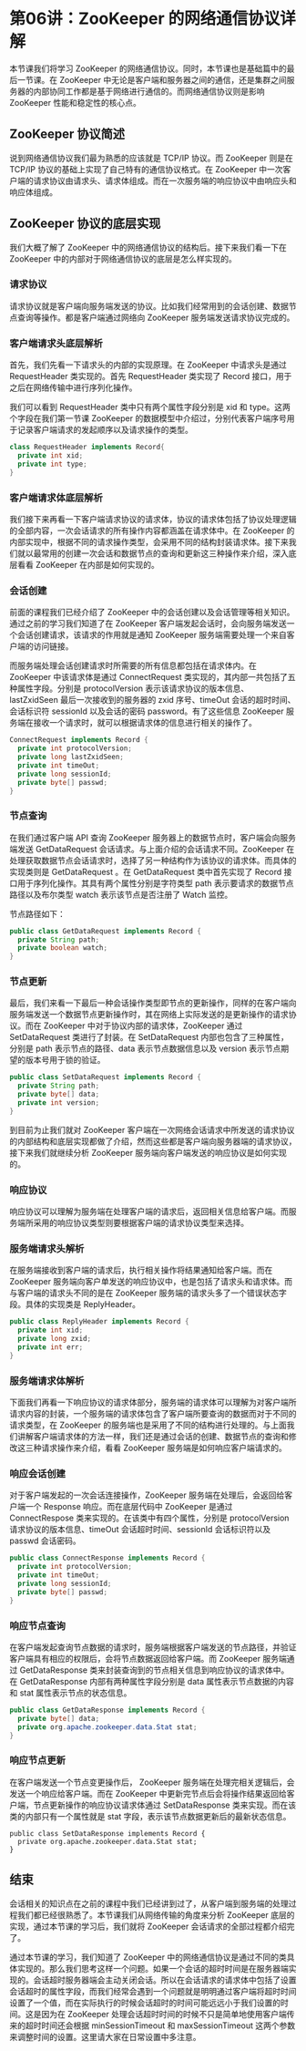 # 第06讲：ZooKeeper 的网络通信协议详解
本节课我们将学习 ZooKeeper 的网络通信协议。同时，本节课也是基础篇中的最后一节课。在 ZooKeeper 中无论是客户端和服务器之间的通信，还是集群之间服务器的内部协同工作都是基于网络进行通信的。而网络通信协议则是影响 ZooKeeper 性能和稳定性的核心点。

## ZooKeeper 协议简述
说到网络通信协议我们最为熟悉的应该就是 TCP/IP 协议。而 ZooKeeper 则是在 TCP/IP 协议的基础上实现了自己特有的通信协议格式。在 ZooKeeper 中一次客户端的请求协议由请求头、请求体组成。而在一次服务端的响应协议中由响应头和响应体组成。

## ZooKeeper 协议的底层实现
我们大概了解了 ZooKeeper 中的网络通信协议的结构后。接下来我们看一下在 ZooKeeper 中的内部对于网络通信协议的底层是怎么样实现的。

### 请求协议
请求协议就是客户端向服务端发送的协议。比如我们经常用到的会话创建、数据节点查询等操作。都是客户端通过网络向 ZooKeeper 服务端发送请求协议完成的。

### 客户端请求头底层解析
首先，我们先看一下请求头的内部的实现原理。在 ZooKeeper 中请求头是通过 RequestHeader 类实现的。首先 RequestHeader 类实现了 Record 接口，用于之后在网络传输中进行序列化操作。

我们可以看到 RequestHeader 类中只有两个属性字段分别是 xid 和 type。这两个字段在我们第一节课 ZooKeeper 的数据模型中介绍过，分别代表客户端序号用于记录客户端请求的发起顺序以及请求操作的类型。

```java
class RequestHeader implements Record{
  private int xid;
  private int type;
}
```

### 客户端请求体底层解析
我们接下来再看一下客户端请求协议的请求体，协议的请求体包括了协议处理逻辑的全部内容，一次会话请求的所有操作内容都涵盖在请求体中。在 ZooKeeper 的内部实现中，根据不同的请求操作类型，会采用不同的结构封装请求体。接下来我们就以最常用的创建一次会话和数据节点的查询和更新这三种操作来介绍，深入底层看看 ZooKeeper 在内部是如何实现的。

### 会话创建

前面的课程我们已经介绍了 ZooKeeper 中的会话创建以及会话管理等相关知识。通过之前的学习我们知道了在 ZooKeeper 客户端发起会话时，会向服务端发送一个会话创建请求，该请求的作用就是通知 ZooKeeper 服务端需要处理一个来自客户端的访问链接。

而服务端处理会话创建请求时所需要的所有信息都包括在请求体内。在 ZooKeeper 中该请求体是通过 ConnectRequest 类实现的，其内部一共包括了五种属性字段。分别是 protocolVersion 表示该请求协议的版本信息、lastZxidSeen 最后一次接收到的服务器的 zxid 序号、timeOut 会话的超时时间、会话标识符 sessionId 以及会话的密码 password。有了这些信息 ZooKeeper 服务端在接收一个请求时，就可以根据请求体的信息进行相关的操作了。

```java
ConnectRequest implements Record {
  private int protocolVersion;
  private long lastZxidSeen;
  private int timeOut;
  private long sessionId;
  private byte[] passwd;
}
```

### 节点查询

在我们通过客户端 API 查询 ZooKeeper 服务器上的数据节点时，客户端会向服务端发送 GetDataRequest 会话请求。与上面介绍的会话请求不同。ZooKeeper 在处理获取数据节点会话请求时，选择了另一种结构作为该协议的请求体。而具体的实现类则是 GetDataRequest 。在 GetDataRequest 类中首先实现了 Record 接口用于序列化操作。其具有两个属性分别是字符类型 path 表示要请求的数据节点路径以及布尔类型 watch 表示该节点是否注册了 Watch 监控。

节点路径如下：

```java
public class GetDataRequest implements Record {
  private String path;
  private boolean watch;
}
```

### 节点更新

最后，我们来看一下最后一种会话操作类型即节点的更新操作，同样的在客户端向服务端发送一个数据节点更新操作时，其在网络上实际发送的是更新操作的请求协议。而在 ZooKeeper 中对于协议内部的请求体，ZooKeeper 通过 SetDataRequest 类进行了封装。在 SetDataRequest 内部也包含了三种属性，分别是 path 表示节点的路径、data 表示节点数据信息以及 version 表示节点期望的版本号用于锁的验证。

```java
public class SetDataRequest implements Record {
  private String path;
  private byte[] data;
  private int version;
}
```

到目前为止我们就对 ZooKeeper 客户端在一次网络会话请求中所发送的请求协议的内部结构和底层实现都做了介绍，然而这些都是客户端向服务器端的请求协议，接下来我们就继续分析 ZooKeeper 服务端向客户端发送的响应协议是如何实现的。

### 响应协议
响应协议可以理解为服务端在处理客户端的请求后，返回相关信息给客户端。而服务端所采用的响应协议类型则要根据客户端的请求协议类型来选择。

### 服务端请求头解析
在服务端接收到客户端的请求后，执行相关操作将结果通知给客户端。而在 ZooKeeper 服务端向客户单发送的响应协议中，也是包括了请求头和请求体。而与客户端的请求头不同的是在 ZooKeeper 服务端的请求头多了一个错误状态字段。具体的实现类是 ReplyHeader。

```java
public class ReplyHeader implements Record {
  private int xid;
  private long zxid;
  private int err;
}
```

### 服务端请求体解析
下面我们再看一下响应协议的请求体部分，服务端的请求体可以理解为对客户端所请求内容的封装，一个服务端的请求体包含了客户端所要查询的数据而对于不同的请求类型，在 ZooKeeper 的服务端也是采用了不同的结构进行处理的。与上面我们讲解客户端请求体的方法一样，我们还是通过会话的创建、数据节点的查询和修改这三种请求操作来介绍，看看 ZooKeeper 服务端是如何响应客户端请求的。

### 响应会话创建

对于客户端发起的一次会话连接操作，ZooKeeper 服务端在处理后，会返回给客户端一个 Response 响应。而在底层代码中 ZooKeeper 是通过 ConnectRespose 类来实现的。在该类中有四个属性，分别是 protocolVersion 请求协议的版本信息、timeOut 会话超时时间、sessionId 会话标识符以及 passwd 会话密码。

```java
public class ConnectResponse implements Record {
  private int protocolVersion;
  private int timeOut;
  private long sessionId;
  private byte[] passwd;
}
```

### 响应节点查询

在客户端发起查询节点数据的请求时，服务端根据客户端发送的节点路径，并验证客户端具有相应的权限后，会将节点数据返回给客户端。而 ZooKeeper 服务端通过 GetDataResponse 类来封装查询到的节点相关信息到响应协议的请求体中。在 GetDataResponse 内部有两种属性字段分别是 data 属性表示节点数据的内容和 stat 属性表示节点的状态信息。

```java
public class GetDataResponse implements Record {
  private byte[] data;
  private org.apache.zookeeper.data.Stat stat;
}
```

### 响应节点更新

在客户端发送一个节点变更操作后， ZooKeeper 服务端在处理完相关逻辑后，会发送一个响应给客户端。而在 ZooKeeper 中更新完节点后会将操作结果返回给客户端，节点更新操作的响应协议请求体通过 SetDataResponse 类来实现。而在该类的内部只有一个属性就是 stat 字段，表示该节点数据更新后的最新状态信息。
```
public class SetDataResponse implements Record {
  private org.apache.zookeeper.data.Stat stat;
}
```

## 结束
会话相关的知识点在之前的课程中我们已经讲到过了，从客户端到服务端的处理过程我们都已经很熟悉了。本节课我们从网络传输的角度来分析 ZooKeeper 底层的实现，通过本节课的学习后，我们就将 ZooKeeper 会话请求的全部过程都介绍完了。

通过本节课的学习，我们知道了 ZooKeeper 中的网络通信协议是通过不同的类具体实现的。那么我们思考这样一个问题。如果一个会话的超时时间是在服务器端实现的。会话超时服务器端会主动关闭会话。所以在会话请求的请求体中包括了设置会话超时的属性字段，而我们经常会遇到一个问题就是明明通过客户端将超时时间设置了一个值，而在实际执行的时候会话超时的时间可能远远小于我们设置的时间。这是因为在 ZooKeeper 处理会话超时时间的时候不只是简单地使用客户端传来的超时时间还会根据 minSessionTimeout 和 maxSessionTimeout 这两个参数来调整时间的设置。这里请大家在日常设置中多注意。